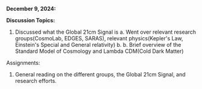 **December 9, 2024:**

**Discussion Topics:**

  1. Discussed what the Global 21cm Signal is
     a. Went over relevant research groups(CosmoLab, EDGES, SARAS), relevant physics(Kepler's Law, Einstein's Special and General relativity)
     b. b. Brief overview of the Standard Model of Cosmology and Lambda CDM(Cold Dark Matter)

Assignments:

  1. General reading on the different groups, the Global 21cm Signal, and research efforts.
